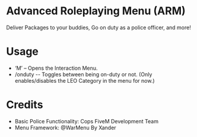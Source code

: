 # Advanced Roleplaying Menu (ARM)
Deliver Packages to your buddies, Go on duty as a police officer, and more!
# Usage
- ‘M’ – Opens the Interaction Menu.
- /onduty -- Toggles between being on-duty or not. (Only enables/disables the LEO Category in the menu for now.)
# Credits
- Basic Police Functionality: Cops FiveM Development Team
- Menu Framework: @WarMenu By Xander
